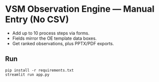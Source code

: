 # VSM Observation Engine — Manual Entry (No CSV)

- Add up to 10 process steps via forms.
- Fields mirror the OE template data boxes.
- Get ranked observations, plus PPTX/PDF exports.

## Run
```
pip install -r requirements.txt
streamlit run app.py
```
